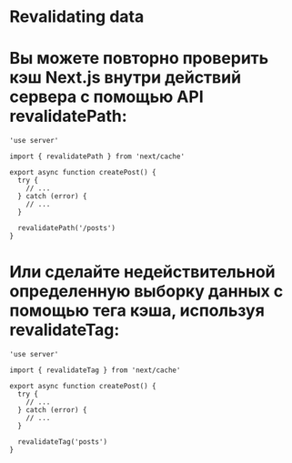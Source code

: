 # Revalidating data
# Вы можете повторно проверить кэш Next.js внутри действий сервера с помощью API revalidatePath:
```tsx app/actions.ts
'use server'
 
import { revalidatePath } from 'next/cache'
 
export async function createPost() {
  try {
    // ...
  } catch (error) {
    // ...
  }
 
  revalidatePath('/posts')
}
```

# Или сделайте недействительной определенную выборку данных с помощью тега кэша, используя revalidateTag:
```tsx
'use server'
 
import { revalidateTag } from 'next/cache'
 
export async function createPost() {
  try {
    // ...
  } catch (error) {
    // ...
  }
 
  revalidateTag('posts')
}
```
